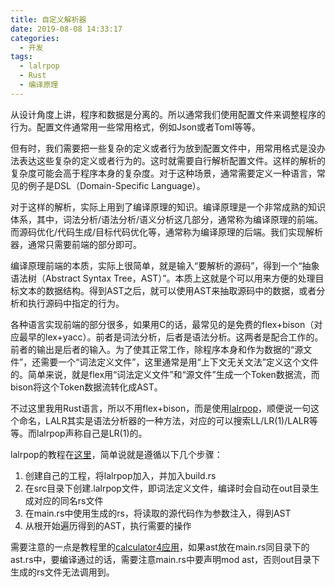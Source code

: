 ```yaml
---
title: 自定义解析器
date: 2019-08-08 14:33:17
categories:
  - 开发
tags:
  - lalrpop
  - Rust
  - 编译原理
---
```


从设计角度上讲，程序和数据是分离的。所以通常我们使用配置文件来调整程序的行为。配置文件通常用一些常用格式，例如Json或者Toml等等。

但有时，我们需要把一些复杂的定义或者行为放到配置文件中，用常用格式是没办法表达这些复杂的定义或者行为的。这时就需要自行解析配置文件。这样的解析的复杂度可能会高于程序本身的复杂度。对于这种场景，通常需要定义一种语言，常见的例子是DSL（Domain-Specific Language）。

对于这样的解析，实际上用到了编译原理的知识。编译原理是一个非常成熟的知识体系，其中，词法分析/语法分析/语义分析这几部分，通常称为编译原理的前端。而源码优化/代码生成/目标代码优化等，通常称为编译原理的后端。我们实现解析器，通常只需要前端的部分即可。

编译原理前端的本质，实际上很简单，就是输入“要解析的源码”，得到一个“抽象语法树（Abstract Syntax Tree，AST）”。本质上这就是个可以用来方便的处理目标文本的数据结构。得到AST之后，就可以使用AST来抽取源码中的数据，或者分析和执行源码中指定的行为。

各种语言实现前端的部分很多，如果用C的话，最常见的是免费的flex+bison（对应最早的lex+yacc）。前者是词法分析，后者是语法分析。这两者是配合工作的。前者的输出是后者的输入。为了使其正常工作，除程序本身和作为数据的“源文件”，还需要一个“词法定义文件”，这里通常是用“上下文无关文法”定义这个文件的。简单来说，就是flex用“词法定义文件”和“源文件”生成一个Token数据流，而bison将这个Token数据流转化成AST。

不过这里我用Rust语言，所以不用flex+bison，而是使用[lalrpop](https://github.com/lalrpop/lalrpop)，顺便说一句这个命名，LALR其实是语法分析器的一种方法，对应的可以搜索LL/LR(1)/LALR等等。而lalrpop声称自己是LR(1)的。

lalrpop的教程在[这里](http://lalrpop.github.io/lalrpop/tutorial/index.html)，简单说就是遵循以下几个步骤：

1. 创建自己的工程，将lalrpop加入，并加入build.rs
2. 在src目录下创建.lalrpop文件，即词法定义文件，编译时会自动在out目录生成对应的同名rs文件
3. 在main.rs中使用生成的rs，将读取的源代码作为参数注入，得到AST
4. 从根开始遍历得到的AST，执行需要的操作

需要注意的一点是教程里的[calculator4应用](http://lalrpop.github.io/lalrpop/tutorial/006_building_asts.html)，如果ast放在main.rs同目录下的ast.rs中，要编译通过的话，需要注意main.rs中要声明mod ast，否则out目录下生成的rs文件无法调用到。